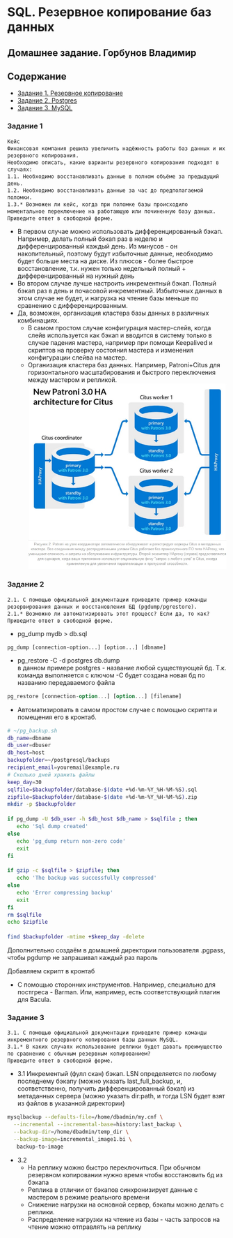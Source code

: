 # SQL. Резервное копирование баз данных
## Домашнее задание. Горбунов Владимир

## Содержание

- [Задание 1. Резервное копирование](#задание-1)
- [Задание 2. Postgres](#задание-2)  
- [Задание 3. MySQL](#задание-3)  

### Задание 1 
```
Кейс
Финансовая компания решила увеличить надёжность работы баз данных и их резервного копирования.
Необходимо описать, какие варианты резервного копирования подходят в случаях:
1.1. Необходимо восстанавливать данные в полном объёме за предыдущий день.
1.2. Необходимо восстанавливать данные за час до предполагаемой поломки.
1.3.* Возможен ли кейс, когда при поломке базы происходило моментальное переключение на работающую или починенную базу данных.
Приведите ответ в свободной форме.
```
- В первом случае можно  использовать дифференцированный бэкап. Например, делать полный бэкап раз в неделю и дифференцированный каждый день. Из минусов - он накопительный, поэтому будут избыточные данные, необходимо будет больше места на диске. Из плюсов - более быстрое восстановление, т.к. нужен только недельный полный + дифференцированный на нужный день
- Во втором случае лучше настроить инкрементный бэкап. Полный бэкап раз в день и почасовой инкрементный. Избыточных данных в этом случае не будет, и нагрузка на чтение базы меньше по сравнению с дифференцированным. 
- Да, возможен, организация кластера базы данных в различных комбинациях. 
  - В самом простом случае конфигурация мастер-слейв, когда слейв используется как бэкап и вводится в систему только в случае падения мастера, например при помощи Keepalived и скриптов на проверку состояния мастера и изменения конфигурации слейва на мастер.
  - Организация кластера баз данных. Например, Patroni+Citus для горизонтального масштабирования и быстрого переключения между мастером и репликой.
  ![](./img/task1.jpg) 

### Задание 2
```
2.1. С помощью официальной документации приведите пример команды резервирования данных и восстановления БД (pgdump/pgrestore).
2.1.* Возможно ли автоматизировать этот процесс? Если да, то как?
Приведите ответ в свободной форме.
```
- pg_dump mydb > db.sql
```
pg_dump [connection-option...] [option...] [dbname]
```
- pg_restore -C -d postgres db.dump  
  в данном примере postgres - название любой существующей бд. Т.к. команда выполняется с ключом -С будет создана новая бд по названию передаваемого файла
```sql
pg_restore [connection-option...] [option...] [filename]
```
- Автоматизировать в самом простом случае с помощью скрипта и помещения его в кронтаб.

```bash
# ~/pg_backup.sh
db_name=dbname
db_user=dbuser
db_host=host
backupfolder=~/postgresql/backups 
recipient_email=youremail@example.ru
# Сколько дней хранить файлы
keep_day=30
sqlfile=$backupfolder/database-$(date +%d-%m-%Y_%H-%M-%S).sql
zipfile=$backupfolder/database-$(date +%d-%m-%Y_%H-%M-%S).zip
mkdir -p $backupfolder

if pg_dump -U $db_user -h $db_host $db_name > $sqlfile ; then
   echo 'Sql dump created'
else
   echo 'pg_dump return non-zero code' 
   exit
fi

if gzip -c $sqlfile > $zipfile; then
   echo 'The backup was successfully compressed'
else
   echo 'Error compressing backup' 
   exit
fi
rm $sqlfile 
echo $zipfile 
 
find $backupfolder -mtime +$keep_day -delete
```

Дополнительно создаём в домашней директории пользователя .pgpass, чтобы pgdump не запрашивал каждый раз пароль

Добавляем скрипт в кронтаб


- С помощью сторонних инструментов. Например, специально для постгреса - Barman. Или, например, есть соответствующий плагин для Baculа.


### Задание 3
```
3.1. С помощью официальной документации приведите пример команды инкрементного резервного копирования базы данных MySQL.
3.1.* В каких случаях использование реплики будет давать преимущество по сравнению с обычным резервным копированием?
Приведите ответ в свободной форме.
```
- 3.1 Инкрементый (фулл скан) бэкап. LSN определяется по любому последнему бэкапу (можно указать last_full_backup, и, соответственно, получить дифференцированный бэкап) из метаданных сервера (можно указать dir:path, и тогда LSN будет взят из файлов в указанной директории)
```bash
mysqlbackup --defaults-file=/home/dbadmin/my.cnf \
  --incremental --incremental-base=history:last_backup \
  --backup-dir=/home/dbadmin/temp_dir \
  --backup-image=incremental_image1.bi \
   backup-to-image
```
- 3.2 
  - На реплику можно быстро переключиться. При обычном резервном копировании нужно время чтобы восстановить бд из бэкапа
  - Реплика в отличии от бэкапов синхронизирует данные с мастером в режиме реального времени
  - Снижение нагрузки на основной сервер, бэкапы можно делать с реплики.
  - Распределение нагрузки на чтение из базы - часть запросов на чтение можно отправлять на реплику
